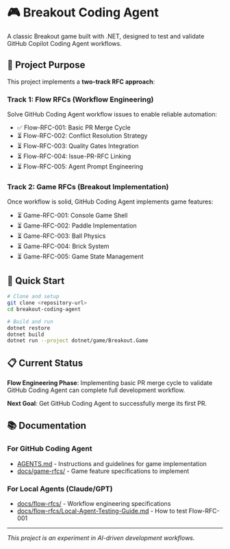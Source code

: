 # 🎮 Breakout Coding Agent

A classic Breakout game built with .NET, designed to test and validate GitHub Copilot Coding Agent workflows.

## 🤖 Project Purpose

This project implements a **two-track RFC approach**:

### **Track 1: Flow RFCs (Workflow Engineering)**
Solve GitHub Coding Agent workflow issues to enable reliable automation:
- ✅ Flow-RFC-001: Basic PR Merge Cycle
- ⏳ Flow-RFC-002: Conflict Resolution Strategy  
- ⏳ Flow-RFC-003: Quality Gates Integration
- ⏳ Flow-RFC-004: Issue-PR-RFC Linking
- ⏳ Flow-RFC-005: Agent Prompt Engineering

### **Track 2: Game RFCs (Breakout Implementation)**
Once workflow is solid, GitHub Coding Agent implements game features:
- ⏳ Game-RFC-001: Console Game Shell
- ⏳ Game-RFC-002: Paddle Implementation
- ⏳ Game-RFC-003: Ball Physics
- ⏳ Game-RFC-004: Brick System
- ⏳ Game-RFC-005: Game State Management

## 🚀 Quick Start

```bash
# Clone and setup
git clone <repository-url>
cd breakout-coding-agent

# Build and run
dotnet restore
dotnet build
dotnet run --project dotnet/game/Breakout.Game
```

## 📋 Current Status

**Flow Engineering Phase**: Implementing basic PR merge cycle to validate GitHub Coding Agent can complete full development workflow.

**Next Goal**: Get GitHub Coding Agent to successfully merge its first PR.

## 📚 Documentation

### **For GitHub Coding Agent**
- [AGENTS.md](AGENTS.md) - Instructions and guidelines for game implementation
- [docs/game-rfcs/](docs/game-rfcs/) - Game feature specifications to implement

### **For Local Agents (Claude/GPT)**
- [docs/flow-rfcs/](docs/flow-rfcs/) - Workflow engineering specifications
- [docs/flow-rfcs/Local-Agent-Testing-Guide.md](docs/flow-rfcs/Local-Agent-Testing-Guide.md) - How to test Flow-RFC-001

---

*This project is an experiment in AI-driven development workflows.*